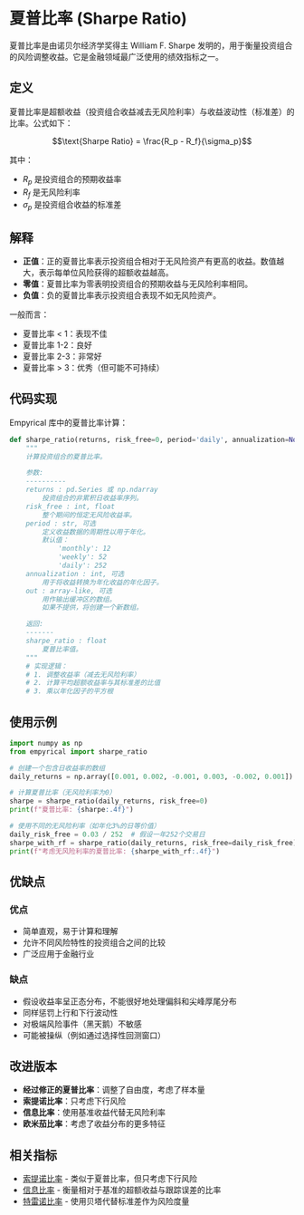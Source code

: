 # 夏普比率 (Sharpe Ratio)

夏普比率是由诺贝尔经济学奖得主 William F. Sharpe 发明的，用于衡量投资组合的风险调整收益。它是金融领域最广泛使用的绩效指标之一。

## 定义

夏普比率是超额收益（投资组合收益减去无风险利率）与收益波动性（标准差）的比率。公式如下：

$$\text{Sharpe Ratio} = \frac{R_p - R_f}{\sigma_p}$$

其中：
- $R_p$ 是投资组合的预期收益率
- $R_f$ 是无风险利率
- $\sigma_p$ 是投资组合收益的标准差

## 解释

- **正值**：正的夏普比率表示投资组合相对于无风险资产有更高的收益。数值越大，表示每单位风险获得的超额收益越高。
- **零值**：夏普比率为零表明投资组合的预期收益与无风险利率相同。
- **负值**：负的夏普比率表示投资组合表现不如无风险资产。

一般而言：
- 夏普比率 < 1：表现不佳
- 夏普比率 1-2：良好
- 夏普比率 2-3：非常好
- 夏普比率 > 3：优秀（但可能不可持续）

## 代码实现

Empyrical 库中的夏普比率计算：

```python
def sharpe_ratio(returns, risk_free=0, period='daily', annualization=None, out=None):
    """
    计算投资组合的夏普比率。

    参数:
    ----------
    returns : pd.Series 或 np.ndarray
        投资组合的非累积日收益率序列。
    risk_free : int, float
        整个期间的恒定无风险收益率。
    period : str, 可选
        定义收益数据的周期性以用于年化。
        默认值：
            'monthly': 12
            'weekly': 52
            'daily': 252
    annualization : int, 可选
        用于将收益转换为年化收益的年化因子。
    out : array-like, 可选
        用作输出缓冲区的数组。
        如果不提供，将创建一个新数组。

    返回:
    -------
    sharpe_ratio : float
        夏普比率值。
    """
    # 实现逻辑：
    # 1. 调整收益率（减去无风险利率）
    # 2. 计算平均超额收益率与其标准差的比值
    # 3. 乘以年化因子的平方根
```

## 使用示例

```python
import numpy as np
from empyrical import sharpe_ratio

# 创建一个包含日收益率的数组
daily_returns = np.array([0.001, 0.002, -0.001, 0.003, -0.002, 0.001])

# 计算夏普比率（无风险利率为0）
sharpe = sharpe_ratio(daily_returns, risk_free=0)
print(f"夏普比率: {sharpe:.4f}")

# 使用不同的无风险利率（如年化3%的日等价值）
daily_risk_free = 0.03 / 252  # 假设一年252个交易日
sharpe_with_rf = sharpe_ratio(daily_returns, risk_free=daily_risk_free)
print(f"考虑无风险利率的夏普比率: {sharpe_with_rf:.4f}")
```

## 优缺点

### 优点
- 简单直观，易于计算和理解
- 允许不同风险特性的投资组合之间的比较
- 广泛应用于金融行业

### 缺点
- 假设收益率呈正态分布，不能很好地处理偏斜和尖峰厚尾分布
- 同样惩罚上行和下行波动性
- 对极端风险事件（黑天鹅）不敏感
- 可能被操纵（例如通过选择性回测窗口）

## 改进版本

- **经过修正的夏普比率**：调整了自由度，考虑了样本量
- **索提诺比率**：只考虑下行风险
- **信息比率**：使用基准收益代替无风险利率
- **欧米茄比率**：考虑了收益分布的更多特征

## 相关指标

- [索提诺比率](./sortino_ratio.md) - 类似于夏普比率，但只考虑下行风险
- [信息比率](./information_ratio.md) - 衡量相对于基准的超额收益与跟踪误差的比率
- [特雷诺比率](./treynor_ratio.md) - 使用贝塔代替标准差作为风险度量